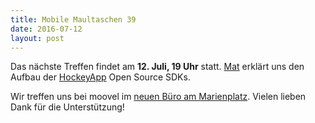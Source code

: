```yaml
---
title: Mobile Maultaschen 39
date: 2016-07-12
layout: post
---
```


Das nächste Treffen findet am **12. Juli, 19 Uhr** statt. [Mat](https://twitter.com/ranterle) erklärt uns den Aufbau der [HockeyApp](https://hockeyapp.net) Open Source SDKs.

Wir treffen uns bei moovel im [neuen Büro am Marienplatz](https://www.google.de/maps/place/Hauptst%C3%A4tter+Str.+149,+70180+Stuttgart/@48.7644413,9.1677958,17z/data=!3m1!4b1!4m2!3m1!1s0x4799db510949fc7b:0xdb8ea86fe4718662?hl=en). Vielen lieben Dank für die Unterstützung!
